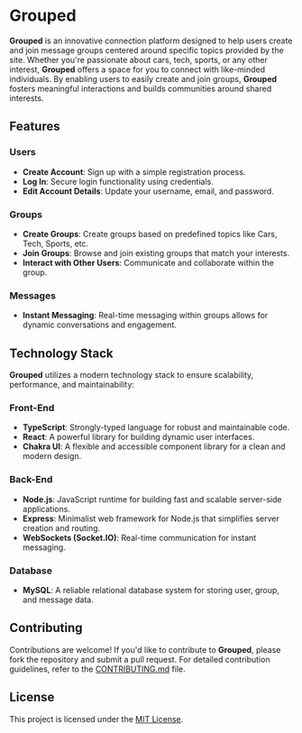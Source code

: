 # Grouped

**Grouped** is an innovative connection platform designed to help users create and join message groups centered around specific topics provided by the site. Whether you're passionate about cars, tech, sports, or any other interest, **Grouped** offers a space for you to connect with like-minded individuals. By enabling users to easily create and join groups, **Grouped** fosters meaningful interactions and builds communities around shared interests.

## Features

### Users
- **Create Account**: Sign up with a simple registration process.
- **Log In**: Secure login functionality using credentials.
- **Edit Account Details**: Update your username, email, and password.

### Groups
- **Create Groups**: Create groups based on predefined topics like Cars, Tech, Sports, etc.
- **Join Groups**: Browse and join existing groups that match your interests.
- **Interact with Other Users**: Communicate and collaborate within the group.

### Messages
- **Instant Messaging**: Real-time messaging within groups allows for dynamic conversations and engagement.

## Technology Stack

**Grouped** utilizes a modern technology stack to ensure scalability, performance, and maintainability:

### Front-End
- **TypeScript**: Strongly-typed language for robust and maintainable code.
- **React**: A powerful library for building dynamic user interfaces.
- **Chakra UI**: A flexible and accessible component library for a clean and modern design.

### Back-End
- **Node.js**: JavaScript runtime for building fast and scalable server-side applications.
- **Express**: Minimalist web framework for Node.js that simplifies server creation and routing.
- **WebSockets (Socket.IO)**: Real-time communication for instant messaging.

### Database
- **MySQL**: A reliable relational database system for storing user, group, and message data.

## Contributing

Contributions are welcome! If you'd like to contribute to **Grouped**, please fork the repository and submit a pull request. For detailed contribution guidelines, refer to the [CONTRIBUTING.md](CONTRIBUTING.md) file.

## License

This project is licensed under the [MIT License](LICENSE).
